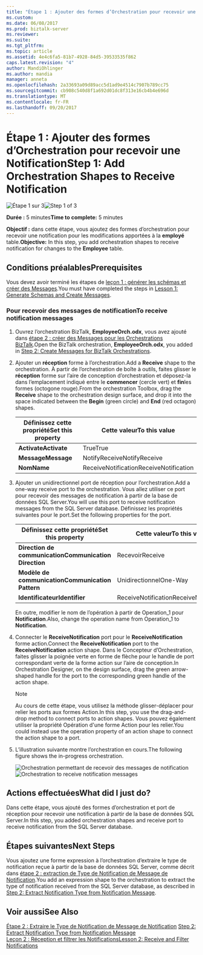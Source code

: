 ```yaml
---
title: "Étape 1 : Ajouter des formes d’Orchestration pour recevoir une Notification | Documents Microsoft"
ms.custom: 
ms.date: 06/08/2017
ms.prod: biztalk-server
ms.reviewer: 
ms.suite: 
ms.tgt_pltfrm: 
ms.topic: article
ms.assetid: 4e4c6fa5-81b7-4928-84d5-39533535f862
caps.latest.revision: "4"
author: MandiOhlinger
ms.author: mandia
manager: anneta
ms.openlocfilehash: 2a33693a09d89acc5d1ad9e4514c7907b789cc75
ms.sourcegitcommit: cb908c540d8f1a692d01dc8f313e16cb4b4e696d
ms.translationtype: MT
ms.contentlocale: fr-FR
ms.lasthandoff: 09/20/2017
---
```

# <a name="step-1-add-orchestration-shapes-to-receive-notification"></a><span data-ttu-id="facd7-102">Étape 1 : Ajouter des formes d’Orchestration pour recevoir une Notification</span><span class="sxs-lookup"><span data-stu-id="facd7-102">Step 1: Add Orchestration Shapes to Receive Notification</span></span>
<span data-ttu-id="facd7-103">![Étape 1 sur 3](../../adapters-and-accelerators/adapter-oracle-database/media/step-1of3.gif "Step_1of3")</span><span class="sxs-lookup"><span data-stu-id="facd7-103">![Step 1 of 3](../../adapters-and-accelerators/adapter-oracle-database/media/step-1of3.gif "Step_1of3")</span></span>  
  
 <span data-ttu-id="facd7-104">**Durée :** 5 minutes</span><span class="sxs-lookup"><span data-stu-id="facd7-104">**Time to complete:** 5 minutes</span></span>  
  
 <span data-ttu-id="facd7-105">**Objectif :** dans cette étape, vous ajoutez des formes d’orchestration pour recevoir une notification pour les modifications apportées à la **employé** table.</span><span class="sxs-lookup"><span data-stu-id="facd7-105">**Objective:** In this step, you add orchestration shapes to receive notification for changes to the **Employee** table.</span></span>  
  
## <a name="prerequisites"></a><span data-ttu-id="facd7-106">Conditions préalables</span><span class="sxs-lookup"><span data-stu-id="facd7-106">Prerequisites</span></span>  
 <span data-ttu-id="facd7-107">Vous devez avoir terminé les étapes de [leçon 1 : générer les schémas et créer des Messages](../../adapters-and-accelerators/adapter-sql/lesson-1-generate-schemas-and-create-messages.md).</span><span class="sxs-lookup"><span data-stu-id="facd7-107">You must have completed the steps in [Lesson 1: Generate Schemas and Create Messages](../../adapters-and-accelerators/adapter-sql/lesson-1-generate-schemas-and-create-messages.md).</span></span>  
  
### <a name="to-receive-notification-messages"></a><span data-ttu-id="facd7-108">Pour recevoir des messages de notification</span><span class="sxs-lookup"><span data-stu-id="facd7-108">To receive notification messages</span></span>  
  
1.  <span data-ttu-id="facd7-109">Ouvrez l’orchestration BizTalk, **EmployeeOrch.odx**, vous avez ajouté dans [étape 2 : créer des Messages pour les Orchestrations BizTalk](../../adapters-and-accelerators/adapter-sql/step-2-create-messages-for-biztalk-orchestrations.md).</span><span class="sxs-lookup"><span data-stu-id="facd7-109">Open the BizTalk orchestration, **EmployeeOrch.odx**, you added in [Step 2: Create Messages for BizTalk Orchestrations](../../adapters-and-accelerators/adapter-sql/step-2-create-messages-for-biztalk-orchestrations.md).</span></span>  
  
2.  <span data-ttu-id="facd7-110">Ajouter un **réception** forme à l’orchestration.</span><span class="sxs-lookup"><span data-stu-id="facd7-110">Add a **Receive** shape to the orchestration.</span></span> <span data-ttu-id="facd7-111">À partir de l’orchestration de boîte à outils, faites glisser le **réception** forme sur l’aire de conception d’orchestration et déposez-la dans l’emplacement indiqué entre le **commencer** (cercle vert) et **fin**les formes (octogone rouge).</span><span class="sxs-lookup"><span data-stu-id="facd7-111">From the orchestration Toolbox, drag the **Receive** shape to the orchestration design surface, and drop it into the space indicated between the **Begin** (green circle) and **End** (red octagon) shapes.</span></span>  
  
    |<span data-ttu-id="facd7-112">Définissez cette propriété</span><span class="sxs-lookup"><span data-stu-id="facd7-112">Set this property</span></span>|<span data-ttu-id="facd7-113">Cette valeur</span><span class="sxs-lookup"><span data-stu-id="facd7-113">To this value</span></span>|  
    |-----------------------|-------------------|  
    |<span data-ttu-id="facd7-114">**Activate**</span><span class="sxs-lookup"><span data-stu-id="facd7-114">**Activate**</span></span>|<span data-ttu-id="facd7-115">True</span><span class="sxs-lookup"><span data-stu-id="facd7-115">True</span></span>|  
    |<span data-ttu-id="facd7-116">**Message**</span><span class="sxs-lookup"><span data-stu-id="facd7-116">**Message**</span></span>|<span data-ttu-id="facd7-117">NotifyReceive</span><span class="sxs-lookup"><span data-stu-id="facd7-117">NotifyReceive</span></span>|  
    |<span data-ttu-id="facd7-118">**Nom**</span><span class="sxs-lookup"><span data-stu-id="facd7-118">**Name**</span></span>|<span data-ttu-id="facd7-119">ReceiveNotification</span><span class="sxs-lookup"><span data-stu-id="facd7-119">ReceiveNotification</span></span>|  
  
3.  <span data-ttu-id="facd7-120">Ajouter un unidirectionnel port de réception pour l’orchestration.</span><span class="sxs-lookup"><span data-stu-id="facd7-120">Add a one-way receive port to the orchestration.</span></span> <span data-ttu-id="facd7-121">Vous allez utiliser ce port pour recevoir des messages de notification à partir de la base de données SQL Server.</span><span class="sxs-lookup"><span data-stu-id="facd7-121">You will use this port to receive notification messages from the SQL Server database.</span></span> <span data-ttu-id="facd7-122">Définissez les propriétés suivantes pour le port.</span><span class="sxs-lookup"><span data-stu-id="facd7-122">Set the following properties for the port.</span></span>  
  
    |<span data-ttu-id="facd7-123">Définissez cette propriété</span><span class="sxs-lookup"><span data-stu-id="facd7-123">Set this property</span></span>|<span data-ttu-id="facd7-124">Cette valeur</span><span class="sxs-lookup"><span data-stu-id="facd7-124">To this value</span></span>|  
    |-----------------------|-------------------|  
    |<span data-ttu-id="facd7-125">**Direction de communication**</span><span class="sxs-lookup"><span data-stu-id="facd7-125">**Communication Direction**</span></span>|<span data-ttu-id="facd7-126">Recevoir</span><span class="sxs-lookup"><span data-stu-id="facd7-126">Receive</span></span>|  
    |<span data-ttu-id="facd7-127">**Modèle de communication**</span><span class="sxs-lookup"><span data-stu-id="facd7-127">**Communication Pattern**</span></span>|<span data-ttu-id="facd7-128">Unidirectionnel</span><span class="sxs-lookup"><span data-stu-id="facd7-128">One-Way</span></span>|  
    |<span data-ttu-id="facd7-129">**Identificateur**</span><span class="sxs-lookup"><span data-stu-id="facd7-129">**Identifier**</span></span>|<span data-ttu-id="facd7-130">ReceiveNotification</span><span class="sxs-lookup"><span data-stu-id="facd7-130">ReceiveNotification</span></span>|  
  
     <span data-ttu-id="facd7-131">En outre, modifier le nom de l’opération à partir de Operation_1 pour **Notification**.</span><span class="sxs-lookup"><span data-stu-id="facd7-131">Also, change the operation name from Operation_1 to **Notification**.</span></span>  
  
4.  <span data-ttu-id="facd7-132">Connecter le **ReceiveNotification** port pour le **ReceiveNotification** forme action.</span><span class="sxs-lookup"><span data-stu-id="facd7-132">Connect the **ReceiveNotification** port to the **ReceiveNotification** action shape.</span></span> <span data-ttu-id="facd7-133">Dans le Concepteur d’Orchestration, faites glisser la poignée verte en forme de flèche pour le handle de port correspondant verte de la forme action sur l’aire de conception.</span><span class="sxs-lookup"><span data-stu-id="facd7-133">In Orchestration Designer, on the design surface, drag the green arrow-shaped handle for the port to the corresponding green handle of the action shape.</span></span>  
  
    > [!NOTE]
    >  <span data-ttu-id="facd7-134">Au cours de cette étape, vous utilisez la méthode glisser-déplacer pour relier les ports aux formes Action.</span><span class="sxs-lookup"><span data-stu-id="facd7-134">In this step, you use the drag-and-drop method to connect ports to action shapes.</span></span> <span data-ttu-id="facd7-135">Vous pouvez également utiliser la propriété Opération d'une forme Action pour les relier.</span><span class="sxs-lookup"><span data-stu-id="facd7-135">You could instead use the operation property of an action shape to connect the action shape to a port.</span></span>  
  
5.  <span data-ttu-id="facd7-136">L’illustration suivante montre l’orchestration en cours.</span><span class="sxs-lookup"><span data-stu-id="facd7-136">The following figure shows the in-progress orchestration.</span></span>  
  
     <span data-ttu-id="facd7-137">![Orchestration permettant de recevoir des messages de notification](../../adapters-and-accelerators/adapter-sql/media/sql-adap-tut-01-receive-notification-orch.gif "sql_adap_tut_01_receive_notification_orch")</span><span class="sxs-lookup"><span data-stu-id="facd7-137">![Orchestration to receive notification messages](../../adapters-and-accelerators/adapter-sql/media/sql-adap-tut-01-receive-notification-orch.gif "sql_adap_tut_01_receive_notification_orch")</span></span>  
  
## <a name="what-did-i-just-do"></a><span data-ttu-id="facd7-138">Actions effectuées</span><span class="sxs-lookup"><span data-stu-id="facd7-138">What did I just do?</span></span>  
 <span data-ttu-id="facd7-139">Dans cette étape, vous ajouté des formes d’orchestration et port de réception pour recevoir une notification à partir de la base de données SQL Server.</span><span class="sxs-lookup"><span data-stu-id="facd7-139">In this step, you added orchestration shapes and receive port to receive notification from the SQL Server database.</span></span>  
  
## <a name="next-steps"></a><span data-ttu-id="facd7-140">Étapes suivantes</span><span class="sxs-lookup"><span data-stu-id="facd7-140">Next Steps</span></span>  
 <span data-ttu-id="facd7-141">Vous ajoutez une forme expression à l’orchestration d’extraire le type de notification reçue à partir de la base de données SQL Server, comme décrit dans [étape 2 : extraction de Type de Notification de Message de Notification](../../adapters-and-accelerators/adapter-sql/step-2-extract-notification-type-from-notification-message.md).</span><span class="sxs-lookup"><span data-stu-id="facd7-141">You add an expression shape to the orchestration to extract the type of notification received from the SQL Server database, as described in [Step 2: Extract Notification Type from Notification Message](../../adapters-and-accelerators/adapter-sql/step-2-extract-notification-type-from-notification-message.md).</span></span>  
  
## <a name="see-also"></a><span data-ttu-id="facd7-142">Voir aussi</span><span class="sxs-lookup"><span data-stu-id="facd7-142">See Also</span></span>  
 <span data-ttu-id="facd7-143">[Étape 2 : Extraire le Type de Notification de Message de Notification](../../adapters-and-accelerators/adapter-sql/step-2-extract-notification-type-from-notification-message.md) </span><span class="sxs-lookup"><span data-stu-id="facd7-143">[Step 2: Extract Notification Type from Notification Message](../../adapters-and-accelerators/adapter-sql/step-2-extract-notification-type-from-notification-message.md) </span></span>  
 [<span data-ttu-id="facd7-144">Leçon 2 : Réception et filtrer les Notifications</span><span class="sxs-lookup"><span data-stu-id="facd7-144">Lesson 2: Receive and Filter Notifications</span></span>](../../adapters-and-accelerators/adapter-sql/lesson-2-receive-and-filter-notifications.md)